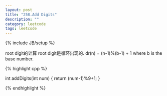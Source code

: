 ```yaml
---
layout: post
title: "258.Add Digits"
description: ""
category: leetcode
tags: leetcode
---
```

{% include JB/setup %}

root digit的计算
root digit是循环出现的.
dr(n) = (n-1)%(b-1) + 1 where b is the base number.

{% highlight cpp %}

int addDigits(int num) {
  return (num-1)%9+1;
}

{% endhighlight %}